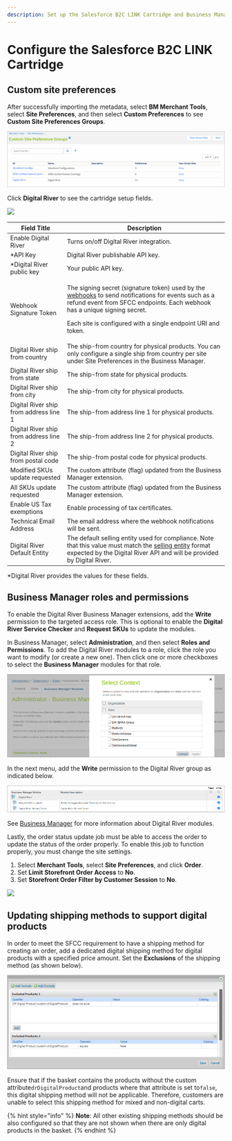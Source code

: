 ```yaml
---
description: Set up the Salesforce B2C LINK Cartridge and Business Manager.
---
```


# Configure the Salesforce B2C LINK Cartridge

## Custom site preferences

After successfully importing the metadata, select **BM Merchant Tools**, select **Site Preferences**, and then select **Custom Preferences** to see **Custom Site Preferences Groups**.

![](.gitbook/assets/CustomSitePref.png)

Click **Digital River** to see the cartridge setup fields.&#x20;

![](.gitbook/assets/CARTRI\~2.PNG)

| Field Title                            | Description                                                                                                                                                                                                                                                                                                                                                            |
| -------------------------------------- | ---------------------------------------------------------------------------------------------------------------------------------------------------------------------------------------------------------------------------------------------------------------------------------------------------------------------------------------------------------------------- |
| Enable Digital River                   | Turns on/off Digital River integration.                                                                                                                                                                                                                                                                                                                                |
| \*API Key                              | Digital River publishable API key.                                                                                                                                                                                                                                                                                                                                     |
| \*Digital River public key             | Your public API key.                                                                                                                                                                                                                                                                                                                                                   |
| Webhook Signature Token                | <p>The signing secret (signature token) used by the <a href="https://docs.digitalriver.com/digital-river-api/administration/dashboard/developers/webhooks">webhooks</a> to send notifications for events such as a refund event from SFCC endpoints. Each webhook has a unique signing secret.</p><p>Each site is configured with a single endpoint URI and token.</p> |
| Digital River ship from country        | The ship-from country for physical products. You can only configure a single ship from country per site under Site Preferences in the Business Manager.                                                                                                                                                                                                                |
| Digital River ship from state          | The ship-from state for physical products.                                                                                                                                                                                                                                                                                                                             |
| Digital River ship from city           | The ship-from city for physical products.                                                                                                                                                                                                                                                                                                                              |
| Digital River ship from address line 1 | The ship-from address line 1 for physical products.                                                                                                                                                                                                                                                                                                                    |
| Digital River ship from address line 2 | The ship-from address line 2 for physical products.                                                                                                                                                                                                                                                                                                                    |
| Digital River ship from postal code    | The ship-from postal code for physical products.                                                                                                                                                                                                                                                                                                                       |
| Modified SKUs update requested         | The custom attribute (flag) updated from the Business Manager extension.                                                                                                                                                                                                                                                                                               |
| All SKUs update requested              | The custom attribute (flag) updated from the Business Manager extension.                                                                                                                                                                                                                                                                                               |
| Enable US Tax exemptions               | Enable processing of tax certificates.                                                                                                                                                                                                                                                                                                                                 |
| Technical Email Address                | The email address where the webhook notifications will be sent.                                                                                                                                                                                                                                                                                                        |
| Digital River Default Entity           | The default selling entity used for compliance. Note that this value must match the [selling entity](https://docs.digitalriver.com/digital-river-api/checkouts-and-orders/shared-properties/selling-entities) format expected by the Digital River API and will be provided by Digital River.                                                                          |

\*Digital River provides the values for these fields.

## Business Manager roles and permissions

To enable the Digital River Business Manager extensions, add the **Write** permission to the targeted access role. This is optional to enable the **Digital River Service Checker** and **Request SKUs** to update the modules.

In Business Manager, select **Administration**, and then select **Roles and Permissions**. To add the Digital River modules to a role, click the role you want to modify (or create a new one). Then click one or more checkboxes to select the **Business Manager** modules for that role.

![](.gitbook/assets/BusMgrContext.png)

In the next menu, add the **Write** permission to the Digital River group as indicated below.

![](.gitbook/assets/BusMgrModule.png)

See [Business Manager](configure-the-salesforce-b2c-link-cartridge.md#business-manager) for more information about Digital River modules.

Lastly, the order status update job must be able to access the order to update the status of the order properly. To enable this job to function properly, you must change the site settings.

1. Select **Merchant Tools**, select **Site Preferences**, and click **Order**.
2. Set **Limit Storefront Order Access** to **No**.
3. Set **Storefront Order Filter by Customer Session** to **No**.&#x20;

![](.gitbook/assets/ORDERA\~1.PNG)

## Updating shipping methods to support digital products

In order to meet the SFCC requirement to have a shipping method for creating an order, add a dedicated digital shipping method for digital products with a specified price amount. Set the **Exclusions** of the shipping method (as shown below). &#x20;

![](<.gitbook/assets/Digital River Attributes.png>)

Ensure that if the basket contains the products without the custom attribute`drDigitalProduct`and products where that attribute is set to`false`, this digital shipping method will not be applicable. Therefore, customers are unable to select this shipping method for mixed and non-digital carts.

{% hint style="info" %}
**Note**: All other existing shipping methods should be also configured so that they are not shown when there are only digital products in the basket. &#x20;
{% endhint %}







